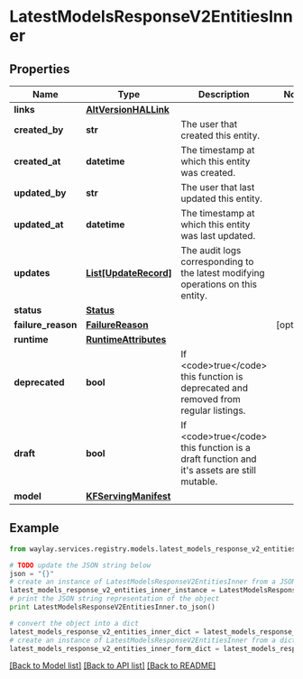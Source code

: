 # LatestModelsResponseV2EntitiesInner


## Properties

Name | Type | Description | Notes
------------ | ------------- | ------------- | -------------
**links** | [**AltVersionHALLink**](AltVersionHALLink.md) |  | 
**created_by** | **str** | The user that created this entity. | 
**created_at** | **datetime** | The timestamp at which this entity was created. | 
**updated_by** | **str** | The user that last updated this entity. | 
**updated_at** | **datetime** | The timestamp at which this entity was last updated. | 
**updates** | [**List[UpdateRecord]**](UpdateRecord.md) | The audit logs corresponding to the latest modifying operations on this entity. | 
**status** | [**Status**](Status.md) |  | 
**failure_reason** | [**FailureReason**](FailureReason.md) |  | [optional] 
**runtime** | [**RuntimeAttributes**](RuntimeAttributes.md) |  | 
**deprecated** | **bool** | If &lt;code&gt;true&lt;/code&gt; this function is deprecated and removed from regular listings. | 
**draft** | **bool** | If &lt;code&gt;true&lt;/code&gt; this function is a draft function and it&#39;s assets are still mutable. | 
**model** | [**KFServingManifest**](KFServingManifest.md) |  | 

## Example

```python
from waylay.services.registry.models.latest_models_response_v2_entities_inner import LatestModelsResponseV2EntitiesInner

# TODO update the JSON string below
json = "{}"
# create an instance of LatestModelsResponseV2EntitiesInner from a JSON string
latest_models_response_v2_entities_inner_instance = LatestModelsResponseV2EntitiesInner.from_json(json)
# print the JSON string representation of the object
print LatestModelsResponseV2EntitiesInner.to_json()

# convert the object into a dict
latest_models_response_v2_entities_inner_dict = latest_models_response_v2_entities_inner_instance.to_dict()
# create an instance of LatestModelsResponseV2EntitiesInner from a dict
latest_models_response_v2_entities_inner_form_dict = latest_models_response_v2_entities_inner.from_dict(latest_models_response_v2_entities_inner_dict)
```
[[Back to Model list]](../README.md#documentation-for-models) [[Back to API list]](../README.md#documentation-for-api-endpoints) [[Back to README]](../README.md)


